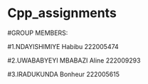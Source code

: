 # Cpp_assignments
#GROUP MEMBERS:

#1.NDAYISHIMIYE Habibu 222005474

#2.UWABABYEYI MBABAZI Aline 222009293

#3.IRADUKUNDA Bonheur 222005615
